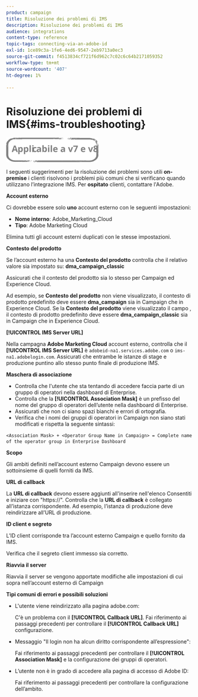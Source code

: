 ```yaml
---
product: campaign
title: Risoluzione dei problemi di IMS
description: Risoluzione dei problemi di IMS
audience: integrations
content-type: reference
topic-tags: connecting-via-an-adobe-id
exl-id: 1ce89c3a-1fe6-4ed6-9547-2eb9713a0ec3
source-git-commit: f4513834cf721f6d962c7c02c6c64b2171059352
workflow-type: tm+mt
source-wordcount: '407'
ht-degree: 1%

---
```


# Risoluzione dei problemi di IMS{#ims-troubleshooting}

![](../../assets/common.svg)

I seguenti suggerimenti per la risoluzione dei problemi sono utili **on-premise** i clienti risolvono i problemi più comuni che si verificano quando utilizzano l’integrazione IMS. Per **ospitato** clienti, contattare l&#39;Adobe.

**Account esterno**

Ci dovrebbe essere solo **uno** account esterno con le seguenti impostazioni:

* **Nome interno**: Adobe_Marketing_Cloud
* **Tipo**: Adobe Marketing Cloud

Elimina tutti gli account esterni duplicati con le stesse impostazioni.

**Contesto del prodotto**

Se l’account esterno ha una **Contesto del prodotto** controlla che il relativo valore sia impostato su: **dma_campaign_classic**

Assicurati che il contesto del prodotto sia lo stesso per Campaign ed Experience Cloud.

Ad esempio, se **Contesto del prodotto** non viene visualizzato, il contesto di prodotto predefinito deve essere **dma_campaign** sia in Campaign che in Experience Cloud. Se la **Contesto del prodotto** viene visualizzato il campo , il contesto di prodotto predefinito deve essere **dma_campaign_classic** sia in Campaign che in Experience Cloud.

**[!UICONTROL IMS Server URL]**

Nella campagna **Adobe Marketing Cloud** account esterno, controlla che il **[!UICONTROL IMS Server URL]** è `adobeid-na1.services.adobe.com` o `ims-na1.adobelogin.com`. Assicurati che entrambe le istanze di stage e produzione puntino allo stesso punto finale di produzione IMS.

**Maschera di associazione**

* Controlla che l&#39;utente che sta tentando di accedere faccia parte di un gruppo di operatori nella dashboard di Enterprise.
* Controlla che la **[!UICONTROL Association Mask]** è un prefisso del nome del gruppo di operatori dell’utente nella dashboard di Enterprise.
* Assicurati che non ci siano spazi bianchi e errori di ortografia.
* Verifica che i nomi dei gruppi di operatori in Campaign non siano stati modificati e rispetta la seguente sintassi:

```
<Association Mask> + <Operator Group Name in Campaign> = Complete name of the operator group in Enterprise Dashboard
```

**Scopo**

Gli ambiti definiti nell’account esterno Campaign devono essere un sottoinsieme di quelli forniti da IMS.

**URL di callback**

La **URL di callback** devono essere aggiunti all&#39;inserire nell&#39;elenco Consentiti e iniziare con &quot;https://&quot;. Controlla che la **URL di callback** è collegato all’istanza corrispondente. Ad esempio, l’istanza di produzione deve reindirizzare all’URL di produzione.

**ID client e segreto**

L’ID client corrisponde tra l’account esterno Campaign e quello fornito da IMS.

Verifica che il segreto client immesso sia corretto.

**Riavvia il server**

Riavvia il server se vengono apportate modifiche alle impostazioni di cui sopra nell’account esterno di Campaign

**Tipi comuni di errori e possibili soluzioni**

* L&#39;utente viene reindirizzato alla pagina adobe.com:

   C&#39;è un problema con il **[!UICONTROL Callback URL]**. Fai riferimento ai passaggi precedenti per controllare il **[!UICONTROL Callback URL]** configurazione.

* Messaggio &quot;Il login non ha alcun diritto corrispondente all’espressione&quot;:

   Fai riferimento ai passaggi precedenti per controllare il **[!UICONTROL Association Mask]** e la configurazione dei gruppi di operatori.

* L’utente non è in grado di accedere alla pagina di accesso di Adobe ID:

   Fai riferimento ai passaggi precedenti per controllare la configurazione dell’ambito.
